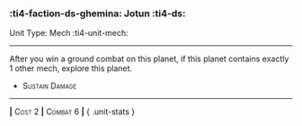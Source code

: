 ### :ti4-faction-ds-ghemina: **Jotun** :ti4-ds:

Unit Type: Mech :ti4-unit-mech:

---

After you win a ground combat on this planet, if this planet contains exactly 1 other mech, explore this planet.

* <span style="font-variant:small-caps;">Sustain Damage</span> 

---

__|__ <span style="font-variant:small-caps;">Cost 2</span> __|__ <span style="font-variant:small-caps;">Combat 6</span> __|__
{ .unit-stats }
